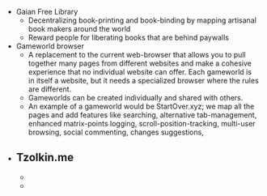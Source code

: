 - Gaian Free Library
	- Decentralizing book-printing and book-binding by mapping artisanal book makers around the world
	- Reward people for liberating books that are behind paywalls
- Gameworld browser
	- A replacement to the current web-browser that allows you to pull together many pages from different websites and make a cohesive experience that no individual website can offer. Each gameworld is in itself a website, but it needs a specialized browser where the rules are different.
	- Gameworlds can be created individually and shared with others.
	- An example of a gameworld would be StartOver.xyz; we map all the pages and add features like searching, alternative tab-management, enhanced matrix-points logging, scroll-position-tracking, multi-user browsing, social commenting, changes suggestions,
- Tzolkin.me
	-
	-
	-